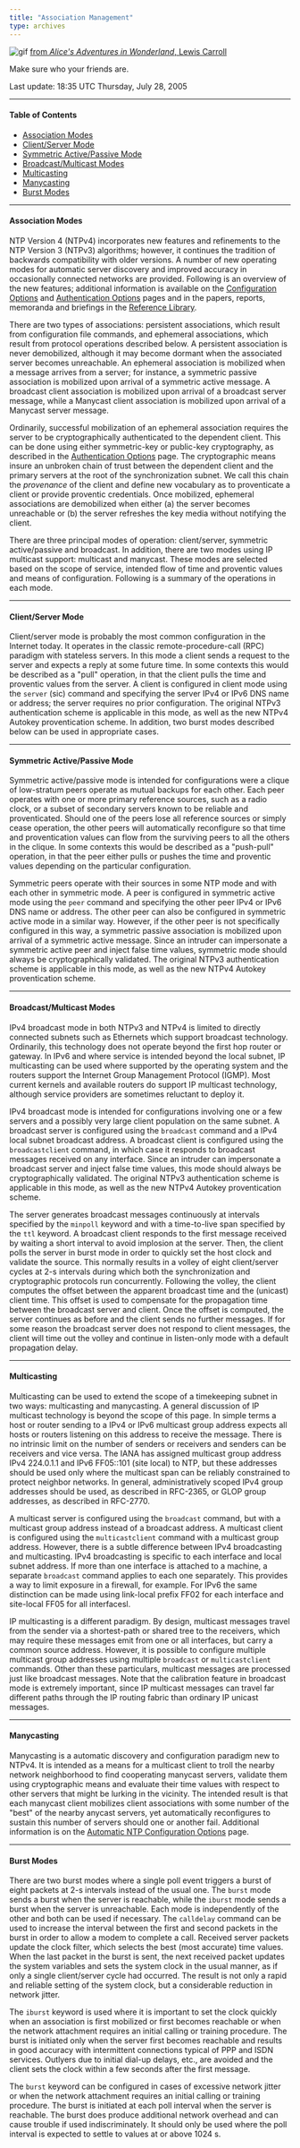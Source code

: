 ```yaml
---
title: "Association Management"
type: archives
---
```


![gif](/archives/pic/alice51.gif) [from _Alice's Adventures in Wonderland_, Lewis Carroll](/reflib/pictures)

Make sure who your friends are.

Last update: 18:35 UTC Thursday, July 28, 2005

* * *

#### Table of Contents

*   [Association Modes](/archives/4.2.4-series/assoc/#association-modes)
*   [Client/Server Mode](/archives/4.2.4-series/assoc/#clientserver-mode)
*   [Symmetric Active/Passive Mode](/archives/4.2.4-series/assoc/#symmetric-activepassive-mode)
*   [Broadcast/Multicast Modes](/archives/4.2.4-series/assoc/#broadcastmulticast-modes)
*   [Multicasting](/archives/4.2.4-series/assoc/#multicasting)
*   [Manycasting](/archives/4.2.4-series/assoc/#manycasting)
*   [Burst Modes](/archives/4.2.4-series/assoc/#burst-modes)

* * *

#### Association Modes

NTP Version 4 (NTPv4) incorporates new features and refinements to the NTP Version 3 (NTPv3) algorithms; however, it continues the tradition of backwards compatibility with older versions. A number of new operating modes for automatic server discovery and improved accuracy in occasionally connected networks are provided. Following is an overview of the new features; additional information is available on the [Configuration Options](/archives/4.2.4-series/confopt) and [Authentication Options](/archives/4.2.4-series/authopt) pages and in the papers, reports, memoranda and briefings in the [Reference Library](/reflib).

There are two types of associations: persistent associations, which result from configuration file commands, and ephemeral associations, which result from protocol operations described below. A persistent association is never demobilized, although it may become dormant when the associated server becomes unreachable. An ephemeral association is mobilized when a message arrives from a server; for instance, a symmetric passive association is mobilized upon arrival of a symmetric active message. A broadcast client association is mobilized upon arrival of a broadcast server message, while a Manycast client association is mobilized upon arrival of a Manycast server message.

Ordinarily, successful mobilization of an ephemeral association requires the server to be cryptographically authenticated to the dependent client. This can be done using either symmetric-key or public-key cryptography, as described in the [Authentication Options](/archives/4.2.4-series/authopt) page. The cryptographic means insure an unbroken chain of trust between the dependent client and the primary servers at the root of the synchronization subnet. We call this chain the _provenance_ of the client and define new vocabulary as to proventicate a client or provide proventic credentials. Once mobilized, ephemeral associations are demobilized when either (a) the server becomes unreachable or (b) the server refreshes the key media without notifying the client.

There are three principal modes of operation: client/server, symmetric active/passive and broadcast. In addition, there are two modes using IP multicast support: multicast and manycast. These modes are selected based on the scope of service, intended flow of time and proventic values and means of configuration. Following is a summary of the operations in each mode.

* * *

#### Client/Server Mode

Client/server mode is probably the most common configuration in the Internet today. It operates in the classic remote-procedure-call (RPC) paradigm with stateless servers. In this mode a client sends a request to the server and expects a reply at some future time. In some contexts this would be described as a "pull" operation, in that the client pulls the time and proventic values from the server. A client is configured in client mode using the <code>server</code> (sic) command and specifying the server IPv4 or IPv6 DNS name or address; the server requires no prior configuration. The original NTPv3 authentication scheme is applicable in this mode, as well as the new NTPv4 Autokey proventication scheme. In addition, two burst modes described below can be used in appropriate cases.

* * *

#### Symmetric Active/Passive Mode

Symmetric active/passive mode is intended for configurations were a clique of low-stratum peers operate as mutual backups for each other. Each peer operates with one or more primary reference sources, such as a radio clock, or a subset of secondary servers known to be reliable and proventicated. Should one of the peers lose all reference sources or simply cease operation, the other peers will automatically reconfigure so that time and proventication values can flow from the surviving peers to all the others in the clique. In some contexts this would be described as a "push-pull" operation, in that the peer either pulls or pushes the time and proventic values depending on the particular configuration.

Symmetric peers operate with their sources in some NTP mode and with each other in symmetric mode. A peer is configured in symmetric active mode using the <code>peer</code> command and specifying the other peer IPv4 or IPv6 DNS name or address. The other peer can also be configured in symmetric active mode in a similar way. However, if the other peer is not specifically configured in this way, a symmetric passive association is mobilized upon arrival of a symmetric active message. Since an intruder can impersonate a symmetric active peer and inject false time values, symmetric mode should always be cryptographically validated. The original NTPv3 authentication scheme is applicable in this mode, as well as the new NTPv4 Autokey proventication scheme.

* * *

#### Broadcast/Multicast Modes

IPv4 broadcast mode in both NTPv3 and NTPv4 is limited to directly connected subnets such as Ethernets which support broadcast technology. Ordinarily, this technology does not operate beyond the first hop router or gateway. In IPv6 and where service is intended beyond the local subnet, IP multicasting can be used where supported by the operating system and the routers support the Internet Group Management Protocol (IGMP). Most current kernels and available routers do support IP multicast technology, although service providers are sometimes reluctant to deploy it.

IPv4 broadcast mode is intended for configurations involving one or a few servers and a possibly very large client population on the same subnet. A broadcast server is configured using the <code>broadcast</code> command and a IPv4 local subnet broadcast address. A broadcast client is configured using the <code>broadcastclient</code> command, in which case it responds to broadcast messages received on any interface. Since an intruder can impersonate a broadcast server and inject false time values, this mode should always be cryptographically validated. The original NTPv3 authentication scheme is applicable in this mode, as well as the new NTPv4 Autokey proventication scheme.

The server generates broadcast messages continuously at intervals specified by the <code>minpoll</code> keyword and with a time-to-live span specified by the <code>ttl</code> keyword. A broadcast client responds to the first message received by waiting a short interval to avoid implosion at the server. Then, the client polls the server in burst mode in order to quickly set the host clock and validate the source. This normally results in a volley of eight client/server cycles at 2-s intervals during which both the synchronization and cryptographic protocols run concurrently. Following the volley, the client computes the offset between the apparent broadcast time and the (unicast) client time. This offset is used to compensate for the propagation time between the broadcast server and client. Once the offset is computed, the server continues as before and the client sends no further messages. If for some reason the broadcast server does not respond to client messages, the client will time out the volley and continue in listen-only mode with a default propagation delay.

* * *

#### Multicasting

Multicasting can be used to extend the scope of a timekeeping subnet in two ways: multicasting and manycasting. A general discussion of IP multicast technology is beyond the scope of this page. In simple terms a host or router sending to a IPv4 or IPv6 multicast group address expects all hosts or routers listening on this address to receive the message. There is no intrinsic limit on the number of senders or receivers and senders can be receivers and vice versa. The IANA has assigned multicast group address IPv4 224.0.1.1 and IPv6 FF05::101 (site local) to NTP, but these addresses should be used only where the multicast span can be reliably constrained to protect neighbor networks. In general, administratively scoped IPv4 group addresses should be used, as described in RFC-2365, or GLOP group addresses, as described in RFC-2770.

A multicast server is configured using the <code>broadcast</code> command, but with a multicast group address instead of a broadcast address. A multicast client is configured using the <code>multicastclient</code> command with a multicast group address. However, there is a subtle difference between IPv4 broadcasting and multicasting. IPv4 broadcasting is specific to each interface and local subnet address. If more than one interface is attached to a machine, a separate <code>broadcast</code> command applies to each one separately. This provides a way to limit exposure in a firewall, for example. For IPv6 the same distinction can be made using link-local prefix FF02 for each interface and site-local FF05 for all interfacesl.

IP multicasting is a different paradigm. By design, multicast messages travel from the sender via a shortest-path or shared tree to the receivers, which may require these messages emit from one or all interfaces, but carry a common source address. However, it is possible to configure multiple multicast group addresses using multiple <code>broadcast</code> or <code>multicastclient</code> commands. Other than these particulars, multicast messages are processed just like broadcast messages. Note that the calibration feature in broadcast mode is extremely important, since IP multicast messages can travel far different paths through the IP routing fabric than ordinary IP unicast messages.

* * *

#### Manycasting

Manycasting is a automatic discovery and configuration paradigm new to NTPv4. It is intended as a means for a multicast client to troll the nearby network neighborhood to find cooperating manycast servers, validate them using cryptographic means and evaluate their time values with respect to other servers that might be lurking in the vicinity. The intended result is that each manycast client mobilizes client associations with some number of the "best" of the nearby anycast servers, yet automatically reconfigures to sustain this number of servers should one or another fail. Additional information is on the [Automatic NTP Configuration Options](/archives/4.2.4-series/manyopt) page.

* * *

#### Burst Modes

There are two burst modes where a single poll event triggers a burst of eight packets at 2-s intervals instead of the usual one. The <code>burst</code> mode sends a burst when the server is reachable, while the <code>iburst</code> mode sends a burst when the server is unreachable. Each mode is independently of the other and both can be used if necessary. The <code>calldelay</code> command can be used to increase the interval between the first and second packets in the burst in order to allow a modem to complete a call. Received server packets update the clock filter, which selects the best (most accurate) time values. When the last packet in the burst is sent, the next received packet updates the system variables and sets the system clock in the usual manner, as if only a single client/server cycle had occurred. The result is not only a rapid and reliable setting of the system clock, but a considerable reduction in network jitter.

The <code>iburst</code> keyword is used where it is important to set the clock quickly when an association is first mobilized or first becomes reachable or when the network attachment requires an initial calling or training procedure. The burst is initiated only when the server first becomes reachable and results in good accuracy with intermittent connections typical of PPP and ISDN services. Outlyers due to initial dial-up delays, etc., are avoided and the client sets the clock within a few seconds after the first message.

The <code>burst</code> keyword can be configured in cases of excessive network jitter or when the network attachment requires an initial calling or training procedure. The burst is initiated at each poll interval when the server is reachable. The burst does produce additional network overhead and can cause trouble if used indiscriminately. It should only be used where the poll interval is expected to settle to values at or above 1024 s.

